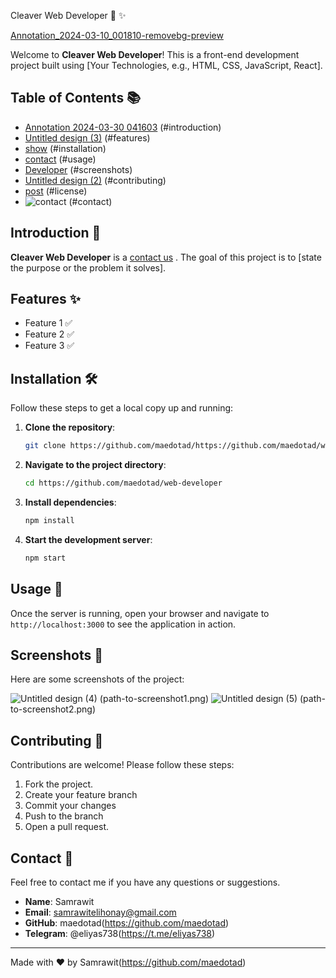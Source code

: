 Cleaver Web Developer 🎨 ✨

[Annotation_2024-03-10_001810-removebg-preview](https://github.com/maedotad/web-developer/assets/168466989/c6a24b1a-8e86-4f71-828b-52aaf6e74a04)

Welcome to **Cleaver Web Developer**! This is a front-end development project built using [Your Technologies, e.g., HTML, CSS, JavaScript, React].

## Table of Contents 📚

- [Annotation 2024-03-30 041603](https://github.com/maedotad/web-developer/assets/168466989/99b14551-fc8a-469a-87a4-7bbf4ea22351)
(#introduction)
- [Untitled design (3)](https://github.com/maedotad/web-developer/assets/168466989/530118e8-6ae9-45fb-a238-0c87272a0773)
(#features)
- [show](https://github.com/maedotad/web-developer/assets/168466989/d205f21e-6fe9-4336-8af1-dced7b0de269)
(#installation)
- [contact](https://github.com/maedotad/web-developer/assets/168466989/c35068d0-36ff-4aa2-8599-b366fd39b9c2)
(#usage)
- [Developer](https://github.com/maedotad/web-developer/assets/168466989/2f2bb181-f7d3-4979-a463-a43ceb4f7175)
(#screenshots)
- [Untitled design (2)](https://github.com/maedotad/web-developer/assets/168466989/e633da9f-1676-44ca-8b2c-78eb2560408d)
(#contributing)
- [post](https://github.com/maedotad/web-developer/assets/168466989/e76c714e-0e63-42b0-affe-2586d2a23226)
(#license)
- ![contact](https://github.com/maedotad/web-developer/assets/168466989/a438f476-0ec2-4a0f-a326-bad90ca5dbb0)
(#contact)

## Introduction 🌟

**Cleaver Web Developer** is a [contact us](https://github.com/maedotad/web-developer/assets/168466989/cbc75858-a61f-49d3-86a6-2d49fbbde01a)
. The goal of this project is to [state the purpose or the problem it solves].

## Features ✨

- Feature 1 ✅
- Feature 2 ✅
- Feature 3 ✅

## Installation 🛠️

Follow these steps to get a local copy up and running:

1. **Clone the repository**:
    ```bash
    git clone https://github.com/maedotad/https://github.com/maedotad/web-developer
    ```

2. **Navigate to the project directory**:
    ```bash
    cd https://github.com/maedotad/web-developer
    ```

3. **Install dependencies**:
    ```bash
    npm install
    ```

4. **Start the development server**:
    ```bash
    npm start
    ```

## Usage 🚀

Once the server is running, open your browser and navigate to `http://localhost:3000` to see the application in action.

## Screenshots 📸

Here are some screenshots of the project:

![Untitled design (4)](https://github.com/maedotad/web-developer/assets/168466989/5031f4b0-b50b-4a81-8131-883343bdec9c)
(path-to-screenshot1.png)
![Untitled design (5)](https://github.com/maedotad/web-developer/assets/168466989/985194db-bd8d-47a2-a983-ed3ae560af5b)
(path-to-screenshot2.png)

## Contributing 🤝

Contributions are welcome! Please follow these steps:

1. Fork the project.
2. Create your feature branch 
3. Commit your changes
4. Push to the branch 
5. Open a pull request.
## Contact 📧

Feel free to contact me if you have any questions or suggestions.

- **Name**: Samrawit
- **Email**: samrawitelihonay@gmail.com
- **GitHub**: maedotad(https://github.com/maedotad)
- **Telegram**: @eliyas738(https://t.me/eliyas738)

---

Made with ❤️ by Samrawit(https://github.com/maedotad)
